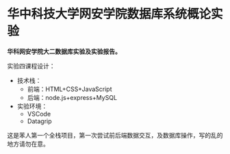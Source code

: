 # 华中科技大学网安学院数据库系统概论实验

**华科网安学院大二数据库实验及实验报告。**

实验四课程设计：

- 技术栈：
  - 前端：HTML+CSS+JavaScript
  - 后端：node.js+express+MySQL
- 实验环境：
  - VSCode
  - Datagrip

这是苯人第一个全栈项目，第一次尝试前后端数据交互，及数据库操作，写的乱的地方请勿在意。
